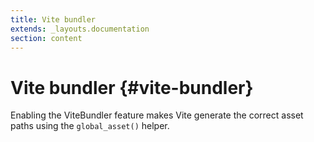 ```yaml
---
title: Vite bundler
extends: _layouts.documentation
section: content
---
```


# Vite bundler {#vite-bundler}

Enabling the ViteBundler feature makes Vite generate the correct asset paths using the `global_asset()` helper.
